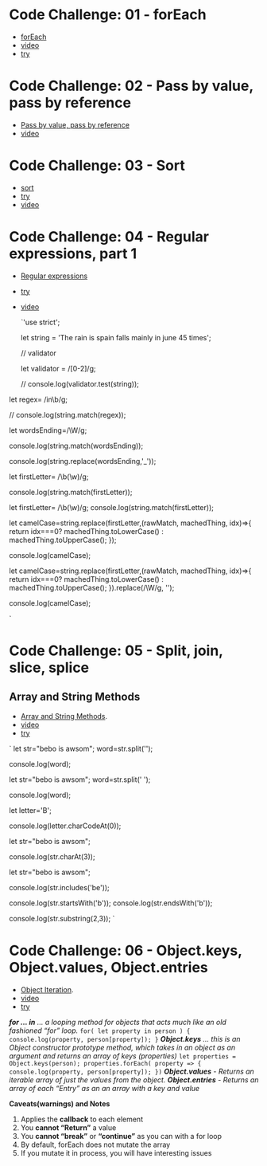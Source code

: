 # Code Challenge: 01 - forEach

- [forEach](https://codefellows.github.io/code-301-guide/curriculum/class-01/challenges/)
- [video](https://www.youtube.com/playlist?list=PLVngfM2hsbi-L6G8qlWd8RyRbuTamHt3k)
- [try](https://codefellows.github.io/code-301-guide/curriculum/class-01/challenges/DEMO.html)

# Code Challenge: 02 - Pass by value, pass by reference

- [Pass by value, pass by reference](https://codefellows.github.io/code-301-guide/curriculum/class-02/challenges/)
- [video](https://www.youtube.com/playlist?list=PLVngfM2hsbi-L6G8qlWd8RyRbuTamHt3k)

# Code Challenge: 03 - Sort

- [sort](https://codefellows.github.io/code-301-guide/curriculum/class-03/challenges/)
- [try](https://codefellows.github.io/code-301-guide/curriculum/class-03/challenges/DEMO.html)
- [video](https://www.youtube.com/playlist?list=PLVngfM2hsbi-L6G8qlWd8RyRbuTamHt3k)

# Code Challenge: 04 - Regular expressions, part 1

- [Regular expressions](https://codefellows.github.io/code-301-guide/curriculum/class-04/challenges/)
- [try](https://codefellows.github.io/code-301-guide/curriculum/class-04/challenges/DEMO.html)
- [video](https://www.youtube.com/playlist?list=PLVngfM2hsbi-L6G8qlWd8RyRbuTamHt3k)

  `'use strict';

    <!-- the string that we search in -->

  let string = 'The rain is spain falls mainly in june 45 times';

  // validator

    <!-- the variable that hold the value of what we are searching for -->

  let validator = /[0-2]/g;

  <!-- test it the output will be true or false depending on the number in the string var-->

  // console.log(validator.test(string));

let regex= /in\b/g;

<!-- the output will be an array of ['in', 'in', 'in'] the words that ends of in -->

// console.log(string.match(regex));

let wordsEnding=/\W/g;

<!-- output is array of empty spaces ['',''] spaces btween the words -->

console.log(string.match(wordsEnding));

<!-- the output will be The_rain_is_spain_falls_mainly_in_june_45_times -->

console.log(string.replace(wordsEnding,'\_'));

let firstLetter= /\b(\w)/g;

<!-- output is an array of the first letter of each word -->

console.log(string.match(firstLetter));

let firstLetter= /\b(\w)/g;
console.log(string.match(firstLetter));

let camelCase=string.replace(firstLetter,(rawMatch, machedThing, idx)=>{
return idx===0? machedThing.toLowerCase() : machedThing.toUpperCase();
});

<!-- the output will be the same string each first letter will be capitalized except 't' in The word will be small letter  -->

console.log(camelCase);

let camelCase=string.replace(firstLetter,(rawMatch, machedThing, idx)=>{
return idx===0? machedThing.toLowerCase() : machedThing.toUpperCase();
}).replace(/\W/g, '');

<!-- the result above but with no spaces between the words -->

console.log(camelCase);

`

# Code Challenge: 05 - Split, join, slice, splice

## Array and String Methods

- [Array and String Methods](https://codefellows.github.io/code-301-guide/curriculum/class-05/challenges/).
- [video](https://www.youtube.com/playlist?list=PLVngfM2hsbi-L6G8qlWd8RyRbuTamHt3k)
- [try](https://codefellows.github.io/code-301-guide/curriculum/class-05/challenges/DEMO.html)

`
let str="bebo is awsom";
word=str.split('');

<!-- will split by letter -->

console.log(word);

let str="bebo is awsom";
word=str.split(' ');

<!-- will split by word -->

console.log(word);

let letter='B';

<!-- the code (numeric value) for the letter -->

console.log(letter.charCodeAt(0));

let str="bebo is awsom";

<!-- the 3rd letter -->

console.log(str.charAt(3));

let str="bebo is awsom";

<!-- incleds true not includes false -->

console.log(str.includes('be'));

<!-- true false -->

console.log(str.startsWith('b'));
console.log(str.endsWith('b'));

<!-- start and end of letter in the string (space is counted as index) -->

console.log(str.substring(2,3));
`

# Code Challenge: 06 - Object.keys, Object.values, Object.entries

- [Object Iteration](https://codefellows.github.io/code-301-guide/curriculum/class-06/challenges/).
- [video](https://www.youtube.com/playlist?list=PLVngfM2hsbi-L6G8qlWd8RyRbuTamHt3k)
- [try](https://codefellows.github.io/code-301-guide/curriculum/class-06/challenges/DEMO.html)

_**for … in** … a looping method for objects that acts much like an old fashioned “for” loop._
`for( let property in person ) { console.log(property, person[property]); }`
_**Object.keys** … this is an Object constructor prototype method, which takes in an object as an argument and returns an array of keys (properties)_
`let properties = Object.keys(person); properties.forEach( property => { console.log(property, person[property]); })`
_**Object.values** - Returns an iterable array of just the values from the object._
_**Object.entries** - Returns an array of each “Entry” as an an array with a key and value_

**Caveats(warnings) and Notes**

1. Applies the **callback** to each element
1. You **cannot “Return”** a value
1. You **cannot “break”** or **“continue”** as you can with a for loop
1. By default, forEach does not mutate the array
1. If you mutate it in process, you will have interesting issues
